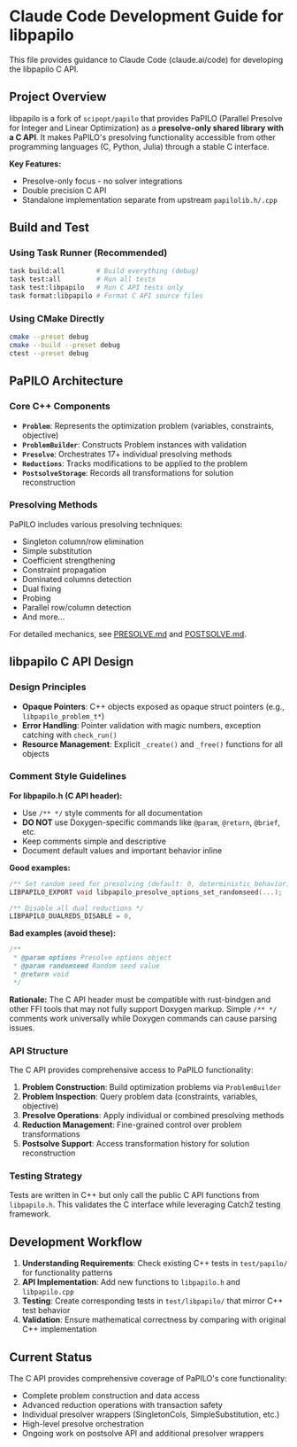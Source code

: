 # Claude Code Development Guide for libpapilo

This file provides guidance to Claude Code (claude.ai/code) for developing the libpapilo C API.

## Project Overview

libpapilo is a fork of `scipopt/papilo` that provides PaPILO (Parallel Presolve for Integer and Linear Optimization) as a **presolve-only shared library with a C API**. It makes PaPILO's presolving functionality accessible from other programming languages (C, Python, Julia) through a stable C interface.

**Key Features:**
- Presolve-only focus - no solver integrations
- Double precision C API
- Standalone implementation separate from upstream `papilolib.h/.cpp`

## Build and Test

### Using Task Runner (Recommended)
```bash
task build:all        # Build everything (debug)
task test:all         # Run all tests
task test:libpapilo   # Run C API tests only
task format:libpapilo # Format C API source files
```

### Using CMake Directly
```bash
cmake --preset debug
cmake --build --preset debug
ctest --preset debug
```

## PaPILO Architecture

### Core C++ Components
- **`Problem`**: Represents the optimization problem (variables, constraints, objective)
- **`ProblemBuilder`**: Constructs Problem instances with validation
- **`Presolve`**: Orchestrates 17+ individual presolving methods
- **`Reductions`**: Tracks modifications to be applied to the problem
- **`PostsolveStorage`**: Records all transformations for solution reconstruction

### Presolving Methods
PaPILO includes various presolving techniques:
- Singleton column/row elimination
- Simple substitution
- Coefficient strengthening
- Constraint propagation
- Dominated columns detection
- Dual fixing
- Probing
- Parallel row/column detection
- And more...

For detailed mechanics, see [PRESOLVE.md](./PRESOLVE.md) and [POSTSOLVE.md](./POSTSOLVE.md).

## libpapilo C API Design

### Design Principles
- **Opaque Pointers**: C++ objects exposed as opaque struct pointers (e.g., `libpapilo_problem_t*`)
- **Error Handling**: Pointer validation with magic numbers, exception catching with `check_run()`
- **Resource Management**: Explicit `_create()` and `_free()` functions for all objects

### Comment Style Guidelines

**For libpapilo.h (C API header):**
- Use `/** */` style comments for all documentation
- **DO NOT** use Doxygen-specific commands like `@param`, `@return`, `@brief`, etc.
- Keep comments simple and descriptive
- Document default values and important behavior inline

**Good examples:**
```c
/** Set random seed for presolving (default: 0, deterministic behavior) */
LIBPAPILO_EXPORT void libpapilo_presolve_options_set_randomseed(...);

/** Disable all dual reductions */
LIBPAPILO_DUALREDS_DISABLE = 0,
```

**Bad examples (avoid these):**
```c
/**
 * @param options Presolve options object
 * @param randomseed Random seed value
 * @return void
 */
```

**Rationale:** The C API header must be compatible with rust-bindgen and other FFI tools that may not fully support Doxygen markup. Simple `/** */` comments work universally while Doxygen commands can cause parsing issues.

### API Structure

The C API provides comprehensive access to PaPILO functionality:

1. **Problem Construction**: Build optimization problems via `ProblemBuilder`
2. **Problem Inspection**: Query problem data (constraints, variables, objective)
3. **Presolve Operations**: Apply individual or combined presolving methods
4. **Reduction Management**: Fine-grained control over problem transformations
5. **Postsolve Support**: Access transformation history for solution reconstruction

### Testing Strategy
Tests are written in C++ but only call the public C API functions from `libpapilo.h`. This validates the C interface while leveraging Catch2 testing framework.

## Development Workflow

1. **Understanding Requirements**: Check existing C++ tests in `test/papilo/` for functionality patterns
2. **API Implementation**: Add new functions to `libpapilo.h` and `libpapilo.cpp`
3. **Testing**: Create corresponding tests in `test/libpapilo/` that mirror C++ test behavior
4. **Validation**: Ensure mathematical correctness by comparing with original C++ implementation

## Current Status

The C API provides comprehensive coverage of PaPILO's core functionality:
- Complete problem construction and data access
- Advanced reduction operations with transaction safety
- Individual presolver wrappers (SingletonCols, SimpleSubstitution, etc.)
- High-level presolve orchestration
- Ongoing work on postsolve API and additional presolver wrappers
